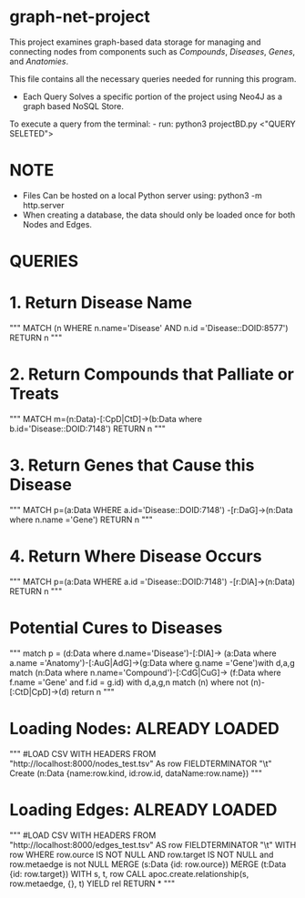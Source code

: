 # graph-net-project

This project examines graph-based data storage for managing and connecting nodes from 
components such as _Compounds_, _Diseases_, _Genes_, and _Anatomies_.


This file contains all the necessary queries needed for running this program.

- Each Query Solves a specific portion of the project using Neo4J as a graph based NoSQL Store.

To execute a query from the terminal:
    - run: python3 projectBD.py <"QUERY SELETED">

# NOTE
- Files Can be hosted on a local Python server using:
    python3 -m http.server
- When creating a database, the data should only be loaded once for both Nodes and Edges.


# QUERIES

# 1. Return Disease Name
"""
    MATCH (n WHERE n.name='Disease' AND 
    n.id ='Disease::DOID:8577') 
    RETURN n
"""

# 2. Return Compounds that Palliate or Treats
"""
    MATCH m=(n:Data)-[:CpD|CtD]->(b:Data where 
    b.id='Disease::DOID:7148') RETURN n
"""

# 3. Return Genes that Cause this Disease
"""
    MATCH p=(a:Data WHERE a.id='Disease::DOID:7148')
    -[r:DaG]->(n:Data where n.name ='Gene') RETURN n
"""

# 4. Return Where Disease Occurs
"""
    MATCH p=(a:Data WHERE a.id ='Disease::DOID:7148')
    -[r:DlA]->(n:Data) RETURN n
"""


# Potential Cures to Diseases
"""
    match p = (d:Data where d.name='Disease')-[:DlA]->
    (a:Data where a.name ='Anatomy')-[:AuG|AdG]->(g:Data where g.name ='Gene')with d,a,g
    match (n:Data where n.name='Compound')-[:CdG|CuG]->
    (f:Data where f.name ='Gene' and f.id = g.id)
    with d,a,g,n match (n) where not (n)-[:CtD|CpD]->(d) return n
"""


# Loading Nodes: ALREADY LOADED
"""
    #LOAD CSV WITH HEADERS FROM "http://localhost:8000/nodes_test.tsv" 
    As row FIELDTERMINATOR "\t"
    Create (n:Data {name:row.kind, id:row.id, dataName:row.name})
"""

# Loading Edges: ALREADY LOADED
"""
    #LOAD CSV WITH HEADERS FROM "http://localhost:8000/edges_test.tsv" AS row FIELDTERMINATOR "\t"
    WITH row
    WHERE row.ource IS NOT NULL AND row.target IS NOT NULL and row.metaedge is not NULL
    MERGE (s:Data {id: row.ource})
    MERGE (t:Data {id: row.target})
    WITH s, t, row
    CALL apoc.create.relationship(s, row.metaedge, {}, t) YIELD rel
    RETURN *
"""
